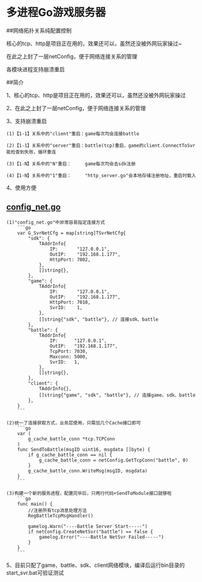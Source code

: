 # 多进程Go游戏服务器
##网络拓扑关系纯配置控制

核心的tcp、http是项目正在用的，效果还可以，虽然还没被外网玩家操过~

在此之上封了一层netConfig，便于网络连接关系的管理

各模块进程支持崩溃重启

##简介

1、核心的tcp、http是项目正在用的，效果还可以，虽然还没被外网玩家操过

2、在此之上封了一层netConfig，便于网络连接关系的管理

3、支持崩溃重启

	(1)【1-1】关系中的"client"重启：game每次均会连接battle

	(2)【1-1】关系中的"server"重启：battle(tcp)重启，game的client.ConnectToSvr能检查到失败，循环重连

	(3)【1-N】关系中的"N"重启：     game每次均会去sdk注册

	(4)【1-N】关系中的"1"重启：     "http_server.go"会本地存储注册地址，重启时载入

4、使用方便

[config_net.go](https://github.com/3workman/Sundry/tree/master/go/src/netConfig/config_net.go)
--------------

	(1)"config_net.go"中非常容易指定连接方式
		```go
		var G_SvrNetCfg = map[string]TSvrNetCfg{
			"sdk": {
				TAddrInfo{
					IP:       "127.0.0.1",
					OutIP:    "192.168.1.177",
					HttpPort: 7002,
				},
				[]string{},
			},
			"game": {
				TAddrInfo{
					IP:       "127.0.0.1",
					OutIP:    "192.168.1.177",
					HttpPort: 7010,
					SvrID:    1,
				},
				[]string{"sdk", "battle"}, // 连接sdk、battle
			},
			"battle": {
				TAddrInfo{
					IP:      "127.0.0.1",
					OutIP:   "192.168.1.177",
					TcpPort: 7030,
					Maxconn: 5000,
					SvrID:   1,
				},
				[]string{},
			},
			"client": {
				TAddrInfo{},
				[]string{"game", "sdk", "battle"}, // 连接game、sdk、battle
			},
		}
		```
	
	(2)统一了连接获取方式，业务层使用，只需加几个Cache接口即可
		```go
		var (
			g_cache_battle_conn *tcp.TCPConn
		)
		func SendToBattle(msgID uint16, msgdata []byte) {
			if g_cache_battle_conn == nil {
				g_cache_battle_conn = netConfig.GetTcpConn("battle", 0)
			}
			g_cache_battle_conn.WriteMsg(msgID, msgdata)
		}
		```
	
	(3)构建一个新的服务进程，配置完毕后，只两行代码+SendToModule接口就够啦
		```go
		func main() {
			//注册所有tcp消息处理方法
			RegBattleTcpMsgHandler()

			gamelog.Warn("----Battle Server Start-----")
			if netConfig.CreateNetSvr("battle") == false {
				gamelog.Error("----Battle NetSvr Failed-----")
			}
		}
		```

5、目前只配了game、battle、sdk、client网络模块，编译后运行bin目录的start_svr.bat可验证测试